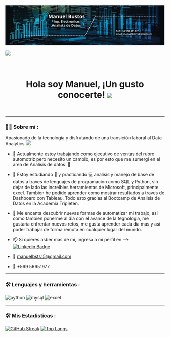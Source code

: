 
<div id="header" align="center">
  <img decoding="async" src="https://github.com/manuelbsts15/manuelbsts15/blob/032ac424181aba44868a7d8cad300ec60aff4d9b/banner.png" width="800"/>
</div>

[![](https://img.shields.io/badge/LinkedIn-0077B5?style=for-the-badge&logo=linkedin&logoColor=white)](https://www.linkedin.com/in/manuel-bustos-ingelect-datanalist/)
<div id="badges" align="center">
<img decoding="async" src="https://visitor-badge-reloaded.herokuapp.com/badge?page_id=manuelbsts15&color=00cf00" alt=""/>
<h1>
  Hola soy Manuel, ¡Un gusto conocerte!
  <img decoding="async" src="https://media.giphy.com/media/hvRJCLFzcasrR4ia7z/giphy.gif" width="30px"/>
</h1>
  
<a target="_blank" rel="noopener noreferrer nofollow" href="https://camo.githubusercontent.com/5c2e7b056861a536bd4a8605784721819986de8939322628da445de9a4db2094/68747470733a2f2f6b6f6d617265762e636f6d2f67687076632f3f757365726e616d653d4a6f72674361636572657326636f6c6f723d626c756576696f6c6574267374796c653d666c61742d737175617265"><img src="https://camo.githubusercontent.com/5c2e7b056861a536bd4a8605784721819986de8939322628da445de9a4db2094/68747470733a2f2f6b6f6d617265762e636f6d2f67687076632f3f757365726e616d653d4a6f72674361636572657326636f6c6f723d626c756576696f6c6574267374796c653d666c61742d737175617265" alt="" data-canonical-src="https://komarev.com/ghpvc/?username=manuelbsts15 s&amp;color=blueviolet&amp;style=flat-square" style="max-width: 100%;"></a>

---
 <div id="header" align="left">
   
### :man_technologist: Sobre mí :

Apasionado de la tecnología y disfrutando de una transición laboral al Data Analytics <img decoding="async" src="https://media.giphy.com/media/WUlplcMpOCEmTGBtBW/giphy.gif" width="30">

* :telescope: Actualmente estoy trabajando como ejecutivo de ventas del rubro automotriz pero necesito un cambio, es por esto que me sumergi en el area de Analisis de datos. :muscle:

* :seedling: Estoy estudiando :blue_book: y practicando :computer: analisis y manejo de base de datos a traves de lenguajes de programacion como SQL y Python, sin dejar de lado las increíbles herramientas de Microsoft, principalmente excel. Tambien he podido aprender como mostrar resultados a traves de Dashboard con Tableau. Todo esto gracias al Bootcamp de Analisis de Datos en la Academia Tripleten.

* :heartbeat: Me encanta descubrir nuevas formas de automatizar mi trabajo, asi como tambien ponerme al dia con el avance de la tegnologia, me gustaria enfrentar nuevos retos, me gusta aprender cada dia mas y asi poder trabajar de forma remota en cualquier lugar del mundo.

* :mailbox: Si quieres asber mas de mi, ingresa a mi perfil en --> [![Linkedin Badge](https://img.shields.io/badge/-Manuel-blue?style=flat&logo=Linkedin&logoColor=white)](https://www.linkedin.com/in/manuel-bustos-ingelect-datanalist/)

* 📧 <a href="mailto:manuelbsts15@gmail.com">manuelbsts15@gmail.com</a>

* 📱 +569 56651977 </p>

---

### :hammer_and_wrench: Lenguajes y herramientas :

<div id="header" align="left">
    <img decoding="async" src="https://img.shields.io/badge/Python-3776AB?style=for-the-badge&logo=python&logoColor=white" alt="python"/>
  </a>
    <img decoding="async" src="https://img.shields.io/badge/MySQL-6DB33F?style=for-the-badge&logo=mysql&logoColor=white" alt="mysql"/>
  </a>
 <img decoding="async" src="https://img.shields.io/badge/Microsoft_Excel-217346?style=for-the-badge&logo=microsoft-excel&logoColor=white" alt="excel"/>
  
  </a>
  
---

### :hammer_and_wrench: Mis Estadisticas :
</div>

[![GitHub Streak](http://github-readme-streak-stats.herokuapp.com?user=manuelbsts15&theme=dark&background=000000)](https://git.io/streak-stats)
[![Top Langs](https://github-readme-stats.vercel.app/api/top-langs/?username=manuelbsts15&layout=compact&theme=vision-friendly-dark)](https://github.com/anuraghazra/github-readme-stats)
  <!--
**manuelbsts15/manuelbsts15** is a ✨ _special_ ✨ repository because its `README.md` (this file) appears on your GitHub profile.

Here are some ideas to get you started:

- 🔭 I’m currently working on ...
- 🌱 I’m currently learning ...
- 👯 I’m looking to collaborate on ...
- 🤔 I’m looking for help with ...
- 💬 Ask me about ...
- 📫 How to reach me: ...
- 😄 Pronouns: ...
- ⚡ Fun fact: ...
-->

